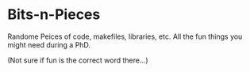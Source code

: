 Bits-n-Pieces
=============

Randome Peices of code, makefiles, libraries, etc.
All the fun things you might need during a PhD.

(Not sure if fun is the correct word there...)
